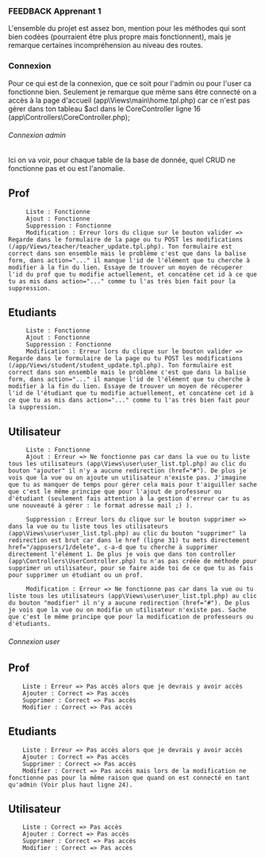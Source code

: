 ### FEEDBACK Apprenant 1 ###

L'ensemble du projet est assez bon, mention pour les méthodes qui sont bien codées (pourraient être plus propre mais fonctionnent), mais je remarque certaines incompréhension au niveau des routes.

### Connexion ###

Pour ce qui est de la connexion, que ce soit pour l'admin ou pour l'user ca fonctionne bien.
Seulement je remarque que même sans être connecté on a accès à la page d'accueil (app\Views\main\home.tpl.php) car ce n'est pas gérer dans ton tableau $acl dans le CoreController ligne 16 (app\Controllers\CoreController.php);

###### Connexion admin ######

Ici on va voir, pour chaque table de la base de donnée, quel CRUD ne fonctionne pas et ou est l'anomalie.

## Prof
         Liste : Fonctionne
         Ajout : Fonctionne
         Suppression : Fonctionne
         Modification : Erreur lors du clique sur le bouton valider => Regarde dans le formulaire de la page ou tu POST les modifications (/app/Views/teacher/teacher_update.tpl.php). Ton formulaire est correct dans son ensemble mais le problème c'est que dans la balise form, dans action="..." il manque l'id de l'élément que tu cherche à modifier à la fin du lien. Essaye de trouver un moyen de récuperer l'id du prof que tu modifie actuellement, et concatène cet id à ce que tu as mis dans action="..." comme tu l'as très bien fait pour la suppression.

## Etudiants
         Liste : Fonctionne
         Ajout : Fonctionne
         Suppression : Fonctionne
         Modification : Erreur lors du clique sur le bouton valider => Regarde dans le formulaire de la page ou tu POST les modifications (/app/Views/student/student_update.tpl.php). Ton formulaire est correct dans son ensemble mais le problème c'est que dans la balise form, dans action="..." il manque l'id de l'élément que tu cherche à modifier à la fin du lien. Essaye de trouver un moyen de récuperer l'id de l'étudiant que tu modifie actuellement, et concatène cet id à ce que tu as mis dans action="..." comme tu l'as très bien fait pour la suppression.

## Utilisateur
         Liste : Fonctionne
         Ajout : Erreur => Ne fonctionne pas car dans la vue ou tu liste tous les utilisateurs (app\Views\user\user_list.tpl.php) au clic du bouton "ajouter" il n'y a aucune redirection (href="#"). De plus je vois que la vue ou on ajoute un utilisateur n'existe pas. J'imagine que tu as manquer de temps pour gérer cela mais pour t'aiguiller sache que c'est le même principe que pour l'ajout de professeur ou d'étudiant (seulement fais attention à la gestion d'erreur car tu as une nouveauté à gérer : le format adresse mail ;) ).
         
         Suppression : Erreur lors du clique sur le bouton supprimer => dans la vue ou tu liste tous les utilisateurs (app\Views\user\user_list.tpl.php) au clic du bouton "supprimer" la redirection est brut car dans le href (ligne 31) tu mets directement href="/appusers/1/delete", c-a-d que tu cherche à supprimer directement l'élément 1. De plus je vois que dans ton controller (app\Controllers\UserController.php) tu n'as pas créée de méthode pour supprimer un utilisateur, pour se faire aide toi de ce que tu as fais pour supprimer un étudiant ou un prof.

         Modification : Erreur => Ne fonctionne pas car dans la vue ou tu liste tous les utilisateurs (app\Views\user\user_list.tpl.php) au clic du bouton "modifier" il n'y a aucune redirection (href="#"). De plus je vois que la vue ou on modifie un utilisateur n'existe pas. Sache que c'est le même principe que pour la modification de professeurs ou d'étudiants.


###### Connexion user ######

## Prof
        Liste : Erreur => Pas accès alors que je devrais y avoir accès
        Ajouter : Correct => Pas accès
        Supprimer : Correct => Pas accès
        Modifier : Correct => Pas accès

## Etudiants
        Liste : Erreur => Pas accès alors que je devrais y avoir accès
        Ajouter : Correct => Pas accès
        Supprimer : Correct => Pas accès
        Modifier : Correct => Pas accès mais lors de la modification ne fonctionne pas pour la même raison que quand on est connecté en tant qu'admin (Voir plus haut ligne 24).


## Utilisateur
        Liste : Correct => Pas accès
        Ajouter : Correct => Pas accès
        Supprimer : Correct => Pas accès
        Modifier : Correct => Pas accès
